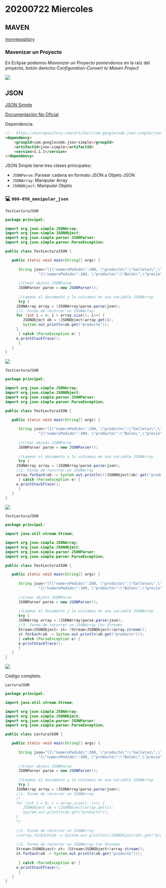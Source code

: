 # 20200722 Miercoles

## MAVEN

[mvnrepository](https://mvnrepository.com/)

### Mavenizar un Proyecto

En Eclipse podemos *Mavenizar un Proyecto* poniendonos en la raíz del proyecto, botón derecho *Configuration-Convert to Maven Project*

<img src="images/20200722-01.png">

## JSON

[JSON Simple](https://code.google.com/archive/p/json-simple/)

[Documentación No Oficial](https://javadoc.io/doc/com.googlecode.json-simple/json-simple/latest/index.html)

Dependencia:

```html
<!-- https://mvnrepository.com/artifact/com.googlecode.json-simple/json-simple -->
<dependency>
    <groupId>com.googlecode.json-simple</groupId>
    <artifactId>json-simple</artifactId>
    <version>1.1.1</version>
</dependency>
```

JSON Simple tiene tres clases principales:

* `JSONParse`: Parsear cadena en formato JSON a Objeto JSON
* `JSONArray`: Manipular Array
* `JSONObject`: Manipular Objeto

### :computer: `000-050_manipular_json`

*`TestLecturaJSON`*

```java
package principal;

import org.json.simple.JSONArray;
import org.json.simple.JSONObject;
import org.json.simple.parser.JSONParser;
import org.json.simple.parser.ParseException;

public class TestLecturaJSON {

   public static void main(String[] args) {
		
      String json="[{\"numeroPedido\":200, \"producto\":\"Galletas\",\"precio\":20.5}," + 
  	           "{\"numeroPedido\":100, \"producto\":\"Balón\",\"precio\":2.2}]";
		
      //Crear objeto JSONParse
      JSONParser parse = new JSONParser();
		
      //Leemos el documento y lo volcamos en una variable JSONArray
      try {
	 JSONArray array = (JSONArray)parse.parse(json);
	 //1. Forma de recorrer un JSONArray
	 for (int i = 0; i < array.size(); i++) {
	    JSONObject ob = (JSONObject)array.get(i);
	    System.out.println(ob.get("producto"));
	 }
      } catch (ParseException e) {
	 e.printStackTrace();
      }
   }
}
```

<img src="images/20200722-02.png">

*`TestLecturaJSON`*

```java
package principal;

import org.json.simple.JSONArray;
import org.json.simple.JSONObject;
import org.json.simple.parser.JSONParser;
import org.json.simple.parser.ParseException;

public class TestLecturaJSON {

   public static void main(String[] args) {
		
      String json="[{\"numeroPedido\":200, \"producto\":\"Galletas\",\"precio\":20.5}," + 
	           "{\"numeroPedido\":100, \"producto\":\"Balón\",\"precio\":2.2}]";
		
      //Crear objeto JSONParse
      JSONParser parse = new JSONParser();
		
      //Leemos el documento y lo volcamos en una variable JSONArray
      try {
	 JSONArray array = (JSONArray)parse.parse(json);
	 //2. Forma de recorrer un JSONArray
	 array.forEach(ob -> System.out.println(((JSONObject)ob).get("producto")));
      } catch (ParseException e) {
	 e.printStackTrace();
      }
   }
}
```

<img src="images/20200722-03.png">

*`TestLecturaJSON`*

```java
package principal;

import java.util.stream.Stream;

import org.json.simple.JSONArray;
import org.json.simple.JSONObject;
import org.json.simple.parser.JSONParser;
import org.json.simple.parser.ParseException;

public class TestLecturaJSON {

   public static void main(String[] args) {
		
      String json="[{\"numeroPedido\":200, \"producto\":\"Galletas\",\"precio\":20.5}," + 
	           "{\"numeroPedido\":100, \"producto\":\"Balón\",\"precio\":2.2}]";
		
      //Crear objeto JSONParse
      JSONParser parse = new JSONParser();
		
      //Leemos el documento y lo volcamos en una variable JSONArray
      try {
	  JSONArray array = (JSONArray)parse.parse(json);
	  //3. Forma de recorrer un JSONArray Con Streams
	  Stream<JSONObject> st= (Stream<JSONObject>)array.stream();
	  st.forEach(ob -> System.out.println(ob.get("producto")));
      } catch (ParseException e) {
	  e.printStackTrace();
      }
   }
}
```

<img src="images/20200722-04.png">

Código completo.

*`LecturaJSON`*

```java
package principal;

import java.util.stream.Stream;

import org.json.simple.JSONArray;
import org.json.simple.JSONObject;
import org.json.simple.parser.JSONParser;
import org.json.simple.parser.ParseException;

public class LecturaJSON {

   public static void main(String[] args) {
		
      String json="[{\"numeroPedido\":200, \"producto\":\"Galletas\",\"precio\":20.5}," + 
	           "{\"numeroPedido\":100, \"producto\":\"Balón\",\"precio\":2.2}]";
		
      //Crear objeto JSONParse
      JSONParser parse = new JSONParser();
		
      //Leemos el documento y lo volcamos en una variable JSONArray
      try {
	 JSONArray array = (JSONArray)parse.parse(json);
	 //1. Forma de recorrer un JSONArray
	 /*
	 for (int i = 0; i < array.size(); i++) {
	    JSONObject ob = (JSONObject)array.get(i);
	    System.out.println(ob.get("producto"));
	 }
	 */
	 
	 //2. Forma de recorrer un JSONArray
	 //array.forEach(ob -> System.out.println(((JSONObject)ob).get("producto")));
			
	 //3. Forma de recorrer un JSONArray Con Streams
	 Stream<JSONObject> st= (Stream<JSONObject>)array.stream();
	 st.forEach(ob -> System.out.println(ob.get("producto")));
		
      } catch (ParseException e) {
	 e.printStackTrace();
      }
   }
}
```


